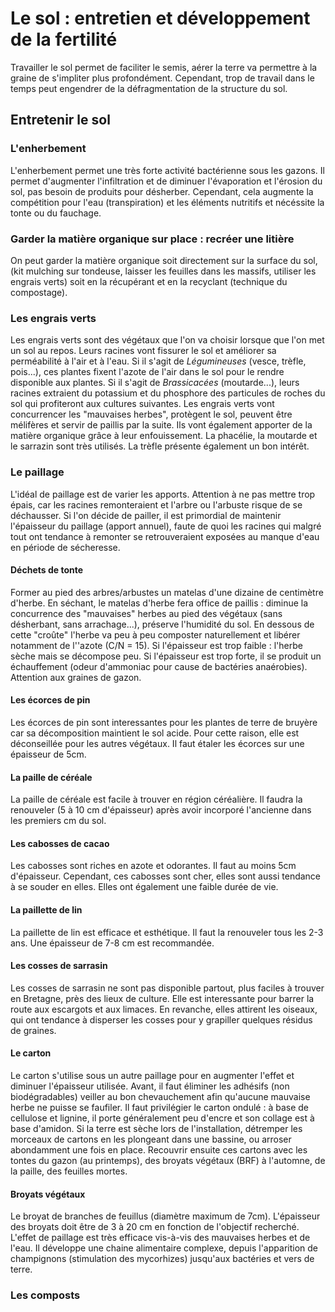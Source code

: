 # Le sol : entretien et développement de la fertilité

Travailler le sol permet de faciliter le semis, aérer la terre va permettre à la graine de s'impliter plus profondément. Cependant, trop de travail dans le temps peut engendrer de la défragmentation de la structure du sol. 

## Entretenir le sol

### L'enherbement

L'enherbement permet une très forte activité bactérienne sous les gazons. Il permet d'augmenter l'infiltration et de diminuer l'évaporation et l'érosion du sol, pas besoin de produits pour désherber. Cependant, cela augmente la compétition pour l'eau (transpiration) et les éléments nutritifs et nécéssite la tonte ou du fauchage.

### Garder la matière organique sur place : recréer une litière

On peut garder la matière organique soit directement sur la surface du sol, (kit mulching sur tondeuse, laisser les feuilles dans les massifs, utiliser les engrais verts) soit en la récupérant et en la recyclant (technique du compostage).

### Les engrais verts 

Les engrais verts sont des végétaux que l'on va choisir lorsque que l'on met un sol au repos. Leurs racines vont fissurer le sol et améliorer sa perméabilité à l'air et à l'eau. Si il s'agit de *Légumineuses* (vesce, trèfle, pois...), ces plantes fixent l'azote de l'air dans le sol pour le rendre disponible aux plantes. Si il s'agit de *Brassicacées* (moutarde...), leurs racines extraient du potassium et du phosphore des particules de roches du sol qui profiteront aux cultures suivantes. Les engrais verts vont concurrencer les "mauvaises herbes", protègent le sol, peuvent être mélifères et servir de paillis par la suite. Ils vont également apporter de la matière organique grâce à leur enfouissement. La phacélie, la moutarde et le sarrazin sont très utilisés. La trèfle présente également un bon intérêt. 

### Le paillage

L'idéal de paillage est de varier les apports. Attention à ne pas mettre trop épais, car les racines remonteraient et l'arbre ou l'arbuste risque de se déchausser. Si l'on décide de pailler, il est primordial de maintenir l'épaisseur du paillage (apport annuel), faute de quoi les racines qui malgré tout ont tendance à remonter se retrouveraient exposées au manque d'eau en période de sécheresse.

#### Déchets de tonte 

Former au pied des arbres/arbustes un matelas d'une dizaine de centimètre d'herbe. En séchant, le matelas d'herbe fera office de paillis : diminue la concurrence des "mauvaises" herbes au pied des végétaux (sans désherbant, sans arrachage...), préserve l'humidité du sol. En dessous de cette "croûte" l'herbe va peu à peu composter naturellement et libérer notamment de l''azote (C/N = 15). Si l'épaisseur est trop faible : l'herbe sèche mais se décompose peu. Si l'épaisseur est trop forte, il se produit un échauffement (odeur d'ammoniac pour cause de bactéries anaérobies). Attention aux graines de gazon.

#### Les écorces de pin 

Les écorces de pin sont interessantes pour les plantes de terre de bruyère car sa décomposition maintient le sol acide. Pour cette raison, elle est déconseillée pour les autres végétaux. Il faut étaler les écorces sur une épaisseur de 5cm.

#### La paille de céréale

La paille de céréale est facile à trouver en région céréalière. Il faudra la renouveler (5 à 10 cm d'épaisseur) après avoir incorporé l'ancienne dans les premiers cm du sol.

#### Les cabosses de cacao

Les cabosses sont riches en azote  et odorantes. Il faut au moins 5cm d'épaisseur. Cependant, ces cabosses sont cher, elles sont aussi tendance à se souder en elles. Elles ont également une faible durée de vie.

#### La paillette de lin

La paillette de lin est efficace et esthétique. Il faut la renouveler tous les 2-3 ans. Une épaisseur de 7-8 cm est recommandée.

#### Les cosses de sarrasin

Les cosses de sarrasin ne sont pas disponible partout, plus faciles à trouver en Bretagne, près des lieux de culture. Elle est interessante pour barrer la route aux escargots et aux limaces. En revanche, elles attirent les oiseaux, qui ont tendance à disperser les cosses pour y grapiller quelques résidus de graines.

#### Le carton 

Le carton s'utilise sous un autre paillage pour en augmenter l'effet et diminuer l'épaisseur utilisée. Avant, il faut éliminer les adhésifs (non biodégradables) veiller au bon chevauchement afin qu'aucune mauvaise herbe ne puisse se faufiler. Il faut privilégier le carton ondulé : à base de cellulose et lignine, il porte généralement peu d'encre et son collage est à base d'amidon. Si la terre est sèche lors de l'installation, détremper les morceaux de cartons en les plongeant dans une bassine, ou arroser abondamment une fois en place. Recouvrir ensuite ces cartons avec les tontes du gazon (au printemps), des broyats végétaux (BRF) à l'automne, de la paille, des feuilles mortes.

#### Broyats végétaux

Le broyat de branches de feuillus (diamètre maximum de 7cm). L'épaisseur des broyats doit être de 3 à 20 cm en fonction de l'objectif recherché. L'effet de paillage est très efficace vis-à-vis des mauvaises herbes et de l'eau. Il développe une chaine alimentaire complexe, depuis l'apparition de champignons (stimulation des mycorhizes) jusqu'aux bactéries et vers de terre.

### Les composts



